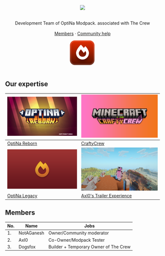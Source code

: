 <center><img src="https://capsule-render.vercel.app/api?type=waving&height=300&color=gradient&text=OptiNa%20Team&textBg=false&section=header&animation=twinkling&desc=Modrinth%20Organization&descAlignY=64"></center>


<br>
<div align="center">
  <p align="center">
    Development Team of OptiNa Modpack. associated with The Crew
    <br />
    <br />
    <a href="https://github.com/NotAGanesh/OptiNa-Team/blob/main/members.md">Members</a>
    ·
    <a href="https://discord.com/invite/jQkhpYHDBb">Community help</a>
  </p>


  <center><a href="https://modrinth.com/organization/optina-team"><img src="https://raw.githubusercontent.com/NotAGanesh/OptiNa-Team/c834c07242f36d99bc07b4e6b1219cd71d7470e0/badges/compact-minimal.svg" alt="OptiNa Team"></a></center>   
<br>
</div>

## Our expertise

| ![OptiNa Reborn](https://github.com/NotAGanesh/OptiNa-Team/blob/main/project-covers/optina_reborn.png?raw=true)              | ![CraftyCrew](https://github.com/NotAGanesh/OptiNa-Team/blob/main/project-covers/craftycrew.png?raw=true)                          |
|---------------|---------------------------|
| [OptiNa Reborn](https://modrinth.com/modpack/optina-reborn) | [CraftyCrew](https://modrinth.com/mod/craftycrew)                 |
| ![OptiNa Legacy](https://github.com/NotAGanesh/OptiNa-Team/blob/main/project-covers/optina_legacy.png?raw=true)              | ![Axl0's Trailer Experience](https://github.com/NotAGanesh/OptiNa-Team/blob/main/project-covers/axi0's_trailer_exp.png?raw=true)                          |
| [OptiNa Legacy](https://modrinth.com/modpack/optina-fabric) | [Axl0's Trailer Experience](https://modrinth.com/modpack/trailer-exp) |


## Members
| No. | Name       | Jobs                      |
|-----|------------|---------------------------|
| 1.  | NotAGanesh | Owner/Community moderator |
| 2.  | AxI0       | Co-Owner/Modpack Tester   |
| 3.  | Dogsfox    | Builder + Temporary Owner of The Crew                 |







